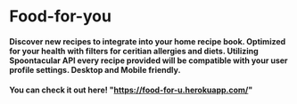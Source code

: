 # Food-for-you
#### Discover new recipes to integrate into your home recipe book. Optimized for your health with filters for ceritian allergies and diets. Utilizing Spoontacular API every recipe provided will be compatible with your user profile settings. Desktop and Mobile friendly.
#### You can check it out here! "https://food-for-u.herokuapp.com/"

